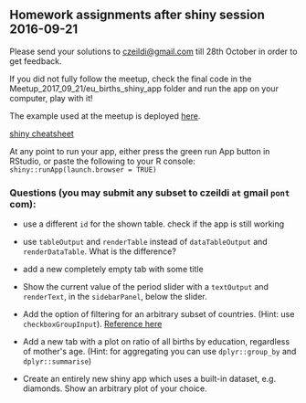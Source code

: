 ## Homework assignments after shiny session 2016-09-21

Please send your solutions to czeildi@gmail.com till 28th October in order to get feedback.
 
If you did not fully follow the meetup, check the final code in the Meetup_2017_09_21/eu_births_shiny_app folder and run the app on your computer, play with it!

The example used at the meetup is deployed [here](https://ildi-czeller.shinyapps.io/eu_births_shiny_app/).

[shiny cheatsheet](https://www.rstudio.com/wp-content/uploads/2016/01/shiny-cheatsheet.pdf)

At any point to run your app, either press the green run App button in RStudio, or paste the following to your R console: `shiny::runApp(launch.browser = TRUE)`

### Questions (you may submit any subset to czeildi `at` gmail `pont` com):

- use a different `id` for the shown table. check if the app is still working

- use `tableOutput` and `renderTable` instead of `dataTableOutput` and `renderDataTable`. What is the difference?

- add a new completely empty tab with some title
 
- Show the current value of the period slider with a `textOutput` and `renderText`, in the `sidebarPanel`, below the slider.
 
- Add the option of filtering for an arbitrary subset of countries. (Hint: use `checkboxGroupInput`). [Reference here](https://shiny.rstudio.com/gallery/widget-gallery.html)
 
- Add a new tab with a plot on ratio of all births by education, regardless of mother's age. (Hint: for aggregating you can use `dplyr::group_by` and `dplyr::summarise`)

- Create an entirely new shiny app which uses a built-in dataset, e.g. diamonds. Show an arbitrary plot of your choice.
